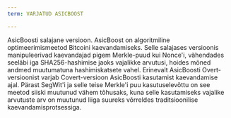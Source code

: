 ```yaml
---
term: VARJATUD ASICBOOST

---
```

AsicBoosti salajane versioon. AsicBoost on algoritmiline optimeerimismeetod Bitcoini kaevandamiseks. Selle salajases versioonis manipuleerivad kaevandajad pigem Merkle-puud kui Nonce'i, vähendades seeläbi iga SHA256-hashimise jaoks vajalikke arvutusi, hoides mõned andmed muutumatuna hashimiskatsete vahel. Erinevalt AsicBoosti Overt-versioonist varjab Covert-versioon AsicBoosti kasutamist kaevandamise ajal. Pärast SegWit'i ja selle teise Merkle'i puu kasutuselevõttu on see meetod siiski muutunud vähem tõhusaks, kuna selle kasutamiseks vajalike arvutuste arv on muutunud liiga suureks võrreldes traditsioonilise kaevandamisprotsessiga.